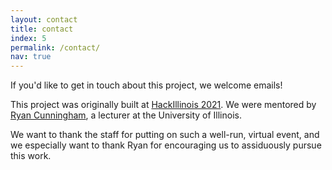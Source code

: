 ```yaml
---
layout: contact
title: contact
index: 5
permalink: /contact/
nav: true
---
```


If you'd like to get in touch about this project, we welcome emails!

This project was originally built at [HackIllinois 2021](https://devpost.com/software/ethical-moderation). We
were mentored by [Ryan Cunningham](https://cs.illinois.edu/about/people/all-faculty/rcunnin2),
a lecturer at the University of Illinois.

We want to thank the staff for putting on such a well-run, virtual event, and we
especially want to thank Ryan for encouraging us to assiduously pursue this work.
